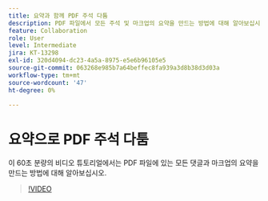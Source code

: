 ```yaml
---
title: 요약과 함께 PDF 주석 다툼
description: PDF 파일에서 모든 주석 및 마크업의 요약을 만드는 방법에 대해 알아보십시오
feature: Collaboration
role: User
level: Intermediate
jira: KT-13298
exl-id: 320d4094-dc23-4a5a-8975-e5e6b96105e5
source-git-commit: 063268e985b7a64beffec8fa939a3d8b38d3d03a
workflow-type: tm+mt
source-wordcount: '47'
ht-degree: 0%

---
```


# 요약으로 PDF 주석 다툼

이 60초 분량의 비디오 튜토리얼에서는 PDF 파일에 있는 모든 댓글과 마크업의 요약을 만드는 방법에 대해 알아보십시오.

>[!VIDEO](https://video.tv.adobe.com/v/3436974?quality=12&learn=on&hidetitle=true&captions=kor)
